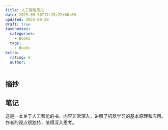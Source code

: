 ```yaml
---
title: 人工智能简史
date: 2025-09-30T17:25:22+08:00
updated: 2025-09-30
draft: true
taxonomies:
  categories:
    - Books
  tags:
    - Books
extra:
  rating: 6
  author: 
---
```



<!-- more -->

## 摘抄

## 笔记

这是一本关于人工智能的书，内容非常深入，讲解了机器学习的基本原理和应用。作者的观点很独特，值得深入思考。
